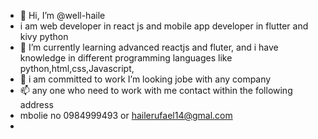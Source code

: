 - 👋 Hi, I’m @well-haile
- i am web developer in react js and mobile app developer in flutter and kivy python
- 🌱 I’m currently learning advanced reactjs and fluter, and i have knowledge in different programming languages like python,html,css,Javascript,
- 💞️ i am committed to work I’m looking jobe with any company 
- 📫 any one who need to work with me contact within the following address
- mbolie no 0984999493 or hailerufael14@gmal.com
- 

<!---
well-haile/well-haile is a ✨ special ✨ repository because its `README.md` (this file) appears on your GitHub profile.
You can click the Preview link to take a look at your changes.
--->
